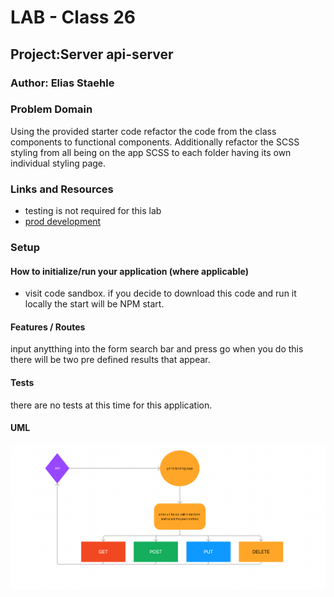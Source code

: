 # LAB - Class 26

## Project:Server api-server

### Author: Elias Staehle

### Problem Domain

Using the provided starter code refactor the code from the class components to functional components. Additionally refactor the SCSS styling from all being on the app SCSS to each folder having its own individual styling page.

### Links and Resources

- testing is not required for this lab
- [prod development](https://roaring-bonbon-c90036.netlify.app/)

### Setup

#### How to initialize/run your application (where applicable)

- visit code sandbox. if you decide to download this code and run it locally the start will be NPM start.

#### Features / Routes

input anytthing into the form search bar and press go when you do this there will be two pre defined results that appear.

#### Tests

there are no tests at this time for this application.

#### UML

![UML](./assets/class-26-uml.png)
